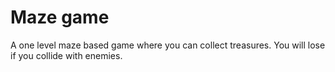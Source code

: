 # Maze game
A one level maze based game where you can collect treasures. You will lose if you collide with enemies.
